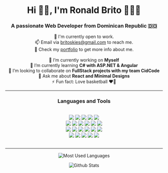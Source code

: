 <h1 align="center">Hi 👋🏽, I'm Ronald Brito 👨🏽‍💻</h1>
<h3 align="center">A passionate Web Developer from Dominican Republic 🇩🇴</h3>

<div align="center">
  🎎 I'm currently open to work. <br>
  📫 Email via <a href="mailto:britoskies@gmail.com">britoskies@gmail.com</a> to reach me. <br>
  📝 Check my <a href="https://britoskies.netlify.app/">portfolio</a> to get more info about me. <br> <br>
  🔭 I’m currently working on <b> Myself </b> <br>
  🌱 I’m currently learning <b> C# with ASP.NET & Angular </b> <br>
  👯 I’m looking to collaborate on <b> FullStack projects with my team CidCode </b> <br>
  💬 Ask me about <b> React and Minimal Designs </b> <br>
  ⚡ Fun fact: Love basketball ❤🏀
</div>

<hr/>

<h3 align="center">Languages and Tools</h3> <br>

<div align="center">
  <img src = "https://img.shields.io/badge/typescript-%23007ACC.svg?style=for-the-badge&logo=typescript&logoColor=white">
  <img src = "https://img.shields.io/badge/javascript-%23323330.svg?style=for-the-badge&logo=javascript&logoColor=%23F7DF1E">
  <img src = "https://img.shields.io/badge/html5-%23E34F26.svg?style=for-the-badge&logo=html5&logoColor=white">
  <img src = "https://img.shields.io/badge/css3-%231572B6.svg?style=for-the-badge&logo=css3&logoColor=white">
  <img src="https://img.shields.io/badge/c%23-%23239120.svg?style=for-the-badge&logo=c-sharp&logoColor=white">
</div>

<div align="center">
  <img src = "https://img.shields.io/badge/react-%2320232a.svg?style=for-the-badge&logo=react&logoColor=%2361DAFB">
  <img src = "https://img.shields.io/badge/SASS-hotpink.svg?style=for-the-badge&logo=SASS&logoColor=white">
  <img src="https://img.shields.io/badge/MUI-%230081CB.svg?style=for-the-badge&logo=mui&logoColor=white">
  <img src="https://img.shields.io/badge/bootstrap-%23563D7C.svg?style=for-the-badge&logo=bootstrap&logoColor=white">
  <img src = "https://img.shields.io/badge/angular-%23DD0031.svg?style=for-the-badge&logo=angular&logoColor=white">
  <img src = "https://img.shields.io/badge/chakra-%234ED1C5.svg?style=for-the-badge&logo=chakraui&logoColor=white)">
</div>

<div align="center">
  <img src="https://img.shields.io/badge/express.js-%23404d59.svg?style=for-the-badge&logo=express&logoColor=%2361DAFB">
  <img src="https://img.shields.io/badge/JWT-black?style=for-the-badge&logo=JSON%20web%20tokens">
  <img src="https://img.shields.io/badge/node.js-6DA55F?style=for-the-badge&logo=node.js&logoColor=white">
  <img src="https://img.shields.io/badge/firebase-%23039BE5.svg?style=for-the-badge&logo=firebase">
  <img src="https://img.shields.io/badge/Microsoft%20SQL%20Sever-CC2927?style=for-the-badge&logo=microsoft%20sql%20server&logoColor=white">
  <img src="https://img.shields.io/badge/mysql-%2300f.svg?style=for-the-badge&logo=mysql&logoColor=white">
</div>

<div align="center">
  <img src="https://img.shields.io/badge/Visual%20Studio%20Code-0078d7.svg?style=for-the-badge&logo=visual-studio-code&logoColor=white">
  <img src="https://img.shields.io/badge/Visual%20Studio-5C2D91.svg?style=for-the-badge&logo=visual-studio&logoColor=white">
  <img src="https://img.shields.io/badge/git-%23F05033.svg?style=for-the-badge&logo=git&logoColor=white">
  <img src="https://img.shields.io/badge/github-%23121011.svg?style=for-the-badge&logo=github&logoColor=white">
  <img src="https://img.shields.io/badge/PayPal-00457C?style=for-the-badge&logo=paypal&logoColor=white">
</div>

<br>
<hr/>

<div align="center">
  <p>
    <img src="https://github-readme-stats.vercel.app/api/top-langs/?username=britoskies&theme=tokyonight&layout=compact" alt="Most Used Languages" />
  </p>

  <p>
    <img src="https://github-readme-stats.vercel.app/api?username=britoskies&show_icons=true&theme=tokyonight" alt="Github Stats" />
  </p>
</div>

